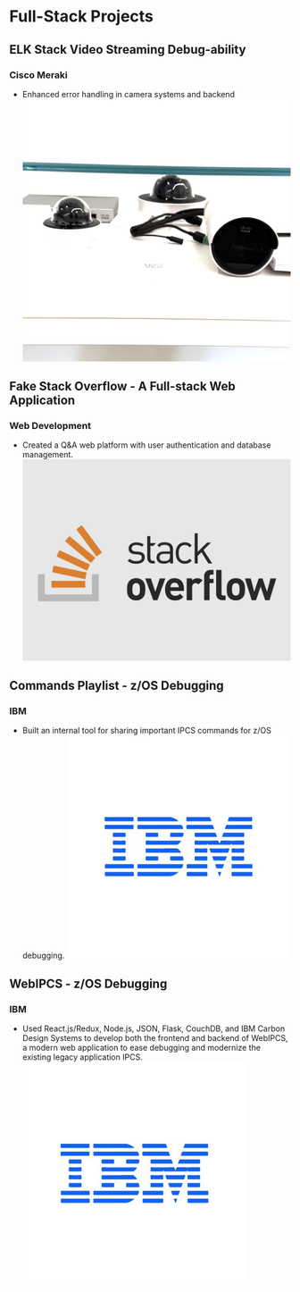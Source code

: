 # Full-Stack Projects


## ELK Stack Video Streaming Debug-ability
### Cisco Meraki
- Enhanced error handling in camera systems and backend
[![MV Cameras](/assets/img/MVCameras.png)](https://meraki.cisco.com/products/smart-cameras/)

## Fake Stack Overflow - A Full-stack Web Application
### Web Development
- Created a Q&A web platform with user authentication and database management.
[![Fake Stack Overflow](/assets/img/stackoverflow-1.png)](https://github.com/naseebafaiza/fakestackoverflow)

## Commands Playlist - z/OS Debugging
### IBM
- Built an internal tool for sharing important IPCS commands for z/OS debugging.
[![z/OS](/assets/img/IBM_logo.jpg)](https://www.ibm.com/docs/en/zos/2.2.0?topic=tools-customizing-ipcs-interface)

## WebIPCS - z/OS Debugging
### IBM
- Used React.js/Redux, Node.js, JSON, Flask, CouchDB, and IBM Carbon Design Systems to develop both the
frontend and backend of WebIPCS, a modern web application to ease debugging and modernize the existing legacy
application IPCS.
[![z/OS](/assets/img/IBM_logo.jpg)](https://www.ibm.com/products/zos)